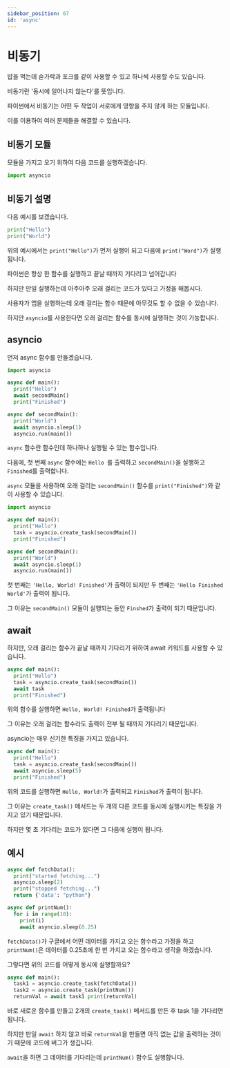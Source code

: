 ```yaml
---
sidebar_position: 67
id: 'async'
---
```


# 비동기

밥을 먹는데 숟가락과 포크를 같이 사용할 수 있고 하나씩 사용할 수도 있습니다.

비동기란 '동시에 일어나지 않는다'를 뜻입니다.

파이썬에서 비동기는 어떤 두 작업이 서로에게 영향을 주지 않게 하는 모듈입니다.

이를 이용하여 여러 문제들을 해결할 수 있습니다.

## 비동기 모듈

모듈을 가지고 오기 위하여 다음 코드를 실행하겠습니다.

```py
import asyncio
```

## 비동기 설명

다음 예시를 보겠습니다.

```py
print("Hello")
print("World")
```

위의 예시에서는 `print("Hello")`가 먼저 실행이 되고 다음에 `print("Word")`가 실행됩니다.

파이썬은 항상 한 함수를 실행하고 끝날 때까지 기다리고 넘어갑니다

하지만 만일 실행하는데 아주아주 오래 걸리는 코드가 있다고 가정을 해봅시다.

사용자가 앱을 실행하는데 오래 걸리는 함수 때문에 아무것도 할 수 없을 수 있습니다.

하지만 `asyncio`를 사용한다면 오래 걸리는 함수를 동시에 실행하는 것이 가능합니다.

## asyncio

먼저 async 함수를 만들겠습니다.

```py
import asyncio

async def main():
  print("Hello")
  await secondMain()
  print("Finished")

async def secondMain():
  print("World")
  await asyncio.sleep(1)
  asyncio.run(main())
```

`async` 함수란 함수인데 하나하나 실행될 수 있는 함수입니다.

다음에, 첫 번째 `async` 함수에는 `Hello `를 출력하고 `secondMain()`을 실행하고 `Finished`를 출력합니다.

`async` 모듈을 사용하여 오래 걸리는 `secondMain()` 함수를 `print("Finished")`와 같이 사용할 수 있습니다.

```py
import asyncio

async def main():
  print("Hello")
  task = asyncio.create_task(secondMain())
  print("Finished")

async def secondMain():
  print("World")
  await asyncio.sleep(1)
  asyncio.run(main())
```

첫 번째는 `'Hello, World! Finished'`가 출력이 되지만 두 번째는 `'Hello Finished World'`가 출력이 됩니다.

그 이유는 `secondMain()` 모듈이 실행되는 동안 `Finshed`가 출력이 되기 때문입니다.

## await

하지만, 오래 걸리는 함수가 끝날 때까지 기다리기 위하여 await 키워드를 사용할 수 있습니다.

```py
async def main():
  print("Hello")
  task = asyncio.create_task(secondMain())
  await task
  print("Finished")
```

위의 함수를 실행하면 `Hello, World! Finished`가 출력됩니다

그 이유는 오래 걸리는 함수라도 출력이 전부 될 때까지 기다리기 때문입니다.

asyncio는 매우 신기한 특징을 가지고 있습니다.

```py
async def main():
  print("Hello")
  task = asyncio.create_task(secondMain())
  await asyncio.sleep(5)
  print("Finished")
```

위의 코드를 실행하면 `Hello, World!`가 출력되고 `Finished`가 출력이 됩니다.

그 이유는 `create_task()` 메서드는 두 개의 다른 코드를 동시에 실행시키는 특징을 가지고 있기 때문입니다.

하지만 몇 초 기다리는 코드가 있다면 그 다음에 실행이 됩니다.

## 예시
```py
async def fetchData():
  print("started fetching...")
  asyncio.sleep(2)
  print("stopped fetching...")
  return {'data': "python"}

async def printNum():
  for i in range(10):
    print(i)
    await asyncio.sleep(0.25)
```

`fetchData()`가 구글에서 어떤 데이터를 가지고 오는 함수라고 가정을 하고 `printNum()`은 데이터를 0.25초에 한 번 가지고 오는 함수라고 생각을 하겠습니다.

그렇다면 위의 코드를 어떻게 동시에 실행할까요?

```py
async def main():
  task1 = asyncio.create_task(fetchData())
  task2 = asyncio.create_task(printNum())
  returnVal = await task1 print(returnVal)
```

바로 새로운 함수를 만들고 2개의 `create_task()` 메서드를 만든 후 task 1을 기다리면 됩니다.

하지만 만일 `await` 하지 않고 바로 `returnVal`을 만들면 아직 없는 값을 출력하는 것이기 때문에 코드에 버그가 생깁니다.

`await`을 하면 그 데이터를 기다리는데 `printNum()` 함수도 실행합니다.

